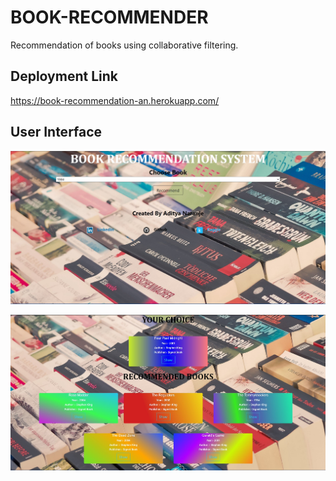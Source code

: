 # BOOK-RECOMMENDER
Recommendation of books using collaborative filtering.


## Deployment Link
https://book-recommendation-an.herokuapp.com/


## User Interface
![](https://github.com/adityanaranje/BOOK-RECOMMENDER/blob/main/static/book1.jpg)

![](https://github.com/adityanaranje/BOOK-RECOMMENDER/blob/main/static/book2.jpg)
